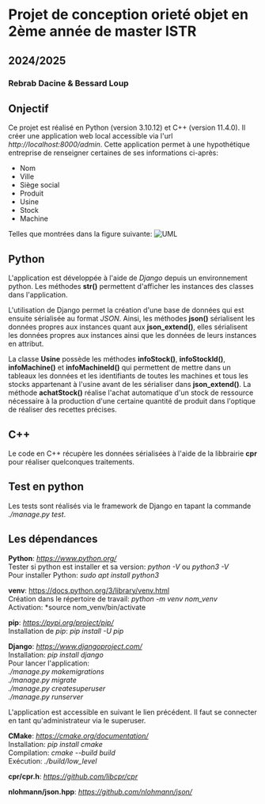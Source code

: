 # Projet de conception orieté objet en 2ème année de master ISTR
## 2024/2025
### Rebrab Dacine & Bessard Loup

## Onjectif

Ce projet est réalisé en Python (version 3.10.12) et C++ (version 11.4.0). Il créer une application web local accessible via l'url *http://localhost:8000/admin*. Cette application permet à une hypothétique entreprise de renseigner certaines de ses informations ci-après:
- Nom
- Ville
- Siège social
- Produit
- Usine
- Stock
- Machine

Telles que montrées dans la figure suivante:
![UML](https://github.com/user-attachments/assets/96ab3bbe-fa03-408e-8648-1e76dc1d42ac)

## Python

L'application est développée à l'aide de *Django* depuis un environnement python.
Les méthodes **__str__()** permettent d'afficher les instances des classes dans l'application.

L'utilisation de Django permet la création d'une base de données qui est ensuite sérialisée au format *JSON*. Ainsi, les méthodes **json()** sérialisent les données propres aux instances quant aux **json_extend()**, elles sérialisent les données propres aux instances ainsi que les données de leurs instances en attribut.

La classe **Usine** possède les méthodes **infoStock()**, **infoStockId()**, **infoMachine()** et **infoMachineId()** qui permettent de mettre dans un tableaux les données et les identifiants de toutes les machines et tous les stocks appartenant à l'usine avant de les sérialiser dans **json_extend()**. La méthode **achatStock()** réalise l'achat automatique d'un stock de ressource nécessaire à la production d'une certaine quantité de produit dans l'optique de réaliser des recettes précises.

## C++

Le code en C++ récupère les données sérialisées à l'aide de la libbrairie **cpr** pour réaliser quelconques traitements.

## Test en python

Les tests sont réalisés via le framework de Django en tapant la commande *./manage.py test*.

## Les dépendances
**Python**: *https://www.python.org/*  
Tester si python est installer et sa version: *python -V* ou *python3 -V*  
Pour installer Python: *sudo apt install python3*  

**venv**: https://docs.python.org/3/library/venv.html  
Création dans le répertoire de travail: *python -m venv nom_venv*  
Activation: *source nom_venv/bin/activate  

**pip**: *https://pypi.org/project/pip/*  
Installation de *pip*: *pip install -U pip*  

**Django**: *https://www.djangoproject.com/*  
Installation: *pip install django*  
Pour lancer l'application:  
*./manage.py makemigrations*  
*./manage.py migrate*  
*./manage.py createsuperuser*  
*./manage.py runserver*  

L'application est accessible en suivant le lien précédent. Il faut se connecter en tant qu'administrateur via le superuser.  

**CMake**: *https://cmake.org/documentation/*  
Installation: *pip install cmake*  
Compilation: *cmake --build build*  
Exécution: *./build/low_level*

**cpr/cpr.h**: *https://github.com/libcpr/cpr*  

**nlohmann/json.hpp**: *https://github.com/nlohmann/json/*  
